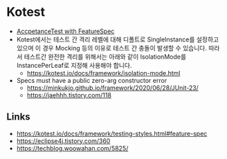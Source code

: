 # Kotest

- [AccpetanceTest with FeatureSpec](https://github.com/mikelalvarezgo/CryptoSimulator/blob/0f4b9fd338c5680a564e0c567c1eb50433aba5fc/src/test/kotlin/com/mikelalvarezgo/crypto_wolf/infrastructure/AcceptanceTestCase.kt)
- Kotest에서는 테스트 간 격리 레벨에 대해 디폴트로 SingleInstance를 설정하고 있으며 이 경우 Mocking 등의 이유로 테스트 간 충돌이 발생할 수 있습니다. 따라서 테스트간 완전한 격리를 위해서는 아래와 같이 IsolationMode를 InstancePerLeaf로 지정해 사용해야 합니다.
  - https://kotest.io/docs/framework/isolation-mode.html
- Specs must have a public zero-arg constructor error
  - https://minkukjo.github.io/framework/2020/06/28/JUnit-23/
  - https://jaehhh.tistory.com/118

## Links

- https://kotest.io/docs/framework/testing-styles.html#feature-spec
- https://eclipse4j.tistory.com/360
- https://techblog.woowahan.com/5825/
